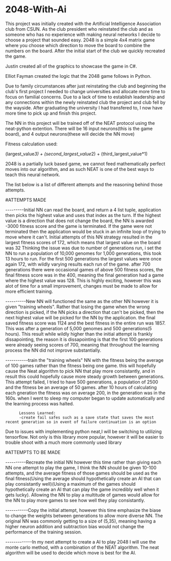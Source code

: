 # 2048-With-Ai
This project was initially created with the Artificial Intelligence Association club from CSUN.
As the club president who reinstated the club and as someone who has no experience with making neural networks I decide to choose a project
that sounded easy. 2048 is a simple 4x4 matrix game where you choose which direction to move the board to combine the numbers on the board.
After the initial start of the club we quickly recreated the game.

Justin created all of the graphics to showcase the game in C#.

Elliot Fayman created the logic that the 2048 game follows in Python.

Due to family circumstances after just reinstating the club and beginning the club's first project I needed to change universities and allocate more time
to focus on familial concerns. Due to a lack of time to establish leadership and any connections within the newly reinstated club the project and club fell by the 
wayside. After graduating the university I had transfered to, I now have more time to pick up and finish this project.

The NN in this project will be trained off of the NEAT protocol using the neat-python extention. 
There will be 16 input neurons(this is the game board),
and 4 output neurons(these will decide the NN move)

Fitness calculation used:

(largest_value*3) + (second_largest_value*2) + (third_largest_value*1)

2048 is a partially luck based game, we cannot feed mathematically perfect moves into our algorithm, and as such NEAT is 
one of the best ways to teach this neural network.

The list below is a list of different attempts and the reasoning behind those attempts.


#ATTEMPTS MADE

---------Initial NN can read the board, and return a 4 list tuple, application then picks the highest value and uses that index as the turn.
If the highest value is a direction that does not change the board, the NN is awarded -3000 fitness score and the game is terminated.
If the game were not terminated then the application would be stuck in an infinite loop of trying to move where it can't.
Initial attempts of this NN strategy resulted in the largest fitness scores of 172, which means that largest value on the board was 32
Thinking the issue was due to number of generations run, i set the NN to run a population of 10,000 genomes for 1,000 generations, this took 13 hours to run.
For the first 500 generations the largest values were once again 172, with wildly varying results each run of the game. after 700 generations there were occasional games of above 500 fitness scores, the final fitness score was in the 400, meaning the final generation had a game where the highest value was 128. This is highly exciting, however this was alot of time for a small improvement, changes must be made to allow for more efficient training.

----------New NN will functioned the same as the other NN however it is given "training wheels". Rather that losing the game when the wrong direction is picked, if the NN picks a direction that can't be picked, then the next highest value will be picked for the NN by the application. the final saved fitness score was 1124 and the best fitness in the entire run was 1857. This was after a generation of 5,000 genomes and 500 generations(5 hours). This result while wildly higher than the initial attempt is frankly dissapointing, the reason it is dissapointing is that the first 100 generations were already seeing scores of 700, meaning that throughout the learning process the NN did not improve substantially.

-----------train the "training wheels" NN with the fitness being the average of 100 games rather than the fitness being one game. this will hopefully cause the Neat algorithm to pick NN that play more consistantly, and in result this could hopefully cause more steady growth between generations. This attempt failed, I tried to have 500 generations, a population of 2500 and the fitness be an average of 50 games. after 10 hours of calculating each gneration the fitness was on average 200, in the generation was in the 160s. when I went to sleep my computer began to update automatically and the learning process was halted. 

          Lessons Learned:
          -create fail safes such as a save state that saves the most recent generation so in event of failure continuation is an option

Due to issues with implementing python neat,I will be switching to utilizing tensorflow. Not only is this library more popular, however it will be easier to trouble shoot with a much more commonly used library


#ATTEMPTS TO BE MADE




----------Recreate the initial NN however this time rather than giving each NN one attempt to play the game, I think the NN should be given 10-100 attempts, and the average fitness of those games should be used as the final fitness(Using the average should hypothetically create an AI that can play consistantly well)(Using a maximum of the games should hypothetically create an AI that can play the game incredibly well when it gets lucky). Allowing the NN to play a multitude of games would allow for the NN to play more games to see how well they play consistantly.

-----------Copy the initial attempt, however this time emphasize the biase to change the weights between generations to allow more diverse NN. The original NN was commonly getting to a size of (5,35), meaning having a higher neuron addition and subtraction bias would not change the performance of the training session.



-------------In my next attempt to create a AI to play 2048 I will use the monte carlo method, with a combination of the NEAT algorithm. The neat algorithm will be used to decide which move is best for the AI. 


